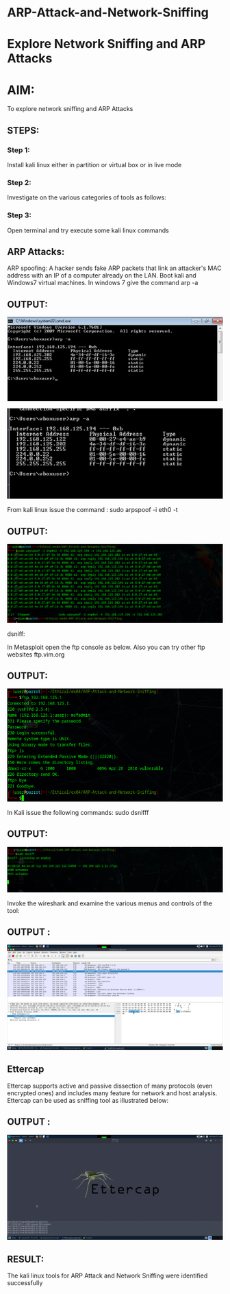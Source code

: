 
# ARP-Attack-and-Network-Sniffing
# Explore Network Sniffing and ARP Attacks

# AIM:

To explore network sniffing and ARP Attacks

## STEPS:

### Step 1:

Install kali linux either in partition or virtual box or in live mode

### Step 2:

Investigate on the various categories of tools as follows:


### Step 3:
Open terminal and try execute some kali linux commands

## ARP Attacks:  
ARP spoofing: A hacker sends fake ARP packets that link an attacker's MAC address with an IP of a computer already on the LAN. 
Boot kali and Windows7 virtual machines.
In windows 7 give the command arp -a
## OUTPUT:
![arp-a](arp-a.png)

![arp -a change](<arp -a 1.png>)


From kali linux issue the command :
sudo arpspoof -i eth0 -t <target system> <gateway>
## OUTPUT:

![arpspoof](arpspoof.png)


 dsniff:






In Metasploit open the ftp console as below. Also you can try other ftp websites ftp.vim.org
## OUTPUT:

![ftp <ip>](<ftp ip.png>)


In Kali issue the following commands:
sudo dsnifff
## OUTPUT:

![dsniff](dsniff.png)

Invoke the wireshark and examine the various menus  and controls of the tool:

## OUTPUT :

![WIRESHARK](<og wi.png>)


## Ettercap

Ettercap supports active and passive dissection of many protocols (even encrypted ones) and includes many feature for network and host analysis.
Ettercap can be used as sniffing tool as illustrated below:

## OUTPUT :

![ETTERCAP](<og wire.png>)

## RESULT:
The kali linux tools for ARP Attack and Network Sniffing were identified successfully
